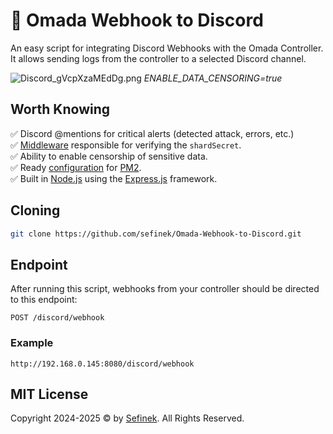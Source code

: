 # 🌌 Omada Webhook to Discord
An easy script for integrating Discord Webhooks with the Omada Controller. It allows sending logs from the controller to a selected Discord channel.

![Discord_gVcpXzaMEdDg.png](images/Discord_gVcpXzaMEdDg.png)
*ENABLE_DATA_CENSORING=true*

## Worth Knowing
✅ Discord @mentions for critical alerts (detected attack, errors, etc.)  
✅ [Middleware](middlewares/verifySecret.js) responsible for verifying the `shardSecret`.  
✅ Ability to enable censorship of sensitive data.  
✅ Ready [configuration](ecosystem.config.js) for [PM2](https://www.npmjs.com/package/pm2).  
✅ Built in [Node.js](https://nodejs.org) using the [Express.js](https://www.npmjs.com/package/express) framework.

## Cloning
```bash
git clone https://github.com/sefinek/Omada-Webhook-to-Discord.git
```

## Endpoint
After running this script, webhooks from your controller should be directed to this endpoint:
```
POST /discord/webhook
```

### Example
```
http://192.168.0.145:8080/discord/webhook
```

## MIT License
Copyright 2024-2025 © by [Sefinek](https://sefinek.net). All Rights Reserved.